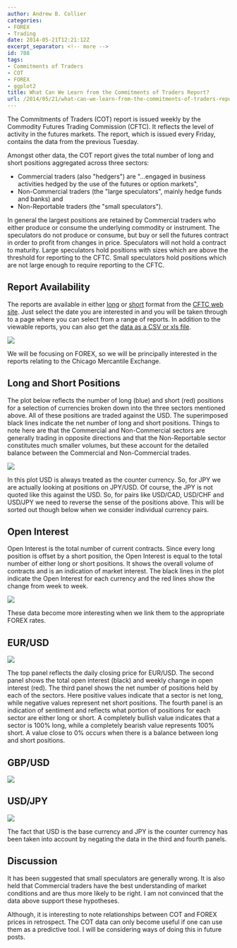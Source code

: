 ```yaml
---
author: Andrew B. Collier
categories:
- FOREX
- Trading
date: 2014-05-21T12:21:12Z
excerpt_separator: <!-- more -->
id: 788
tags:
- Commitments of Traders
- COT
- FOREX
- ggplot2
title: What Can We Learn from the Commitments of Traders Report?
url: /2014/05/21/what-can-we-learn-from-the-commitments-of-traders-report/
---
```


The Commitments of Traders (COT) report is issued weekly by the Commodity Futures Trading Commission (CFTC). It reflects the level of activity in the futures markets. The report, which is issued every Friday, contains the data from the previous Tuesday.

<!--more-->

Amongst other data, the COT report gives the total number of long and short positions aggregated across three sectors:

* Commercial traders (also "hedgers") are "...engaged in business activities hedged by the use of the futures or option markets", 
* Non-Commercial traders (the "large speculators", mainly hedge funds and banks) and 
* Non-Reportable traders (the "small speculators").

In general the largest positions are retained by Commercial traders who either produce or consume the underlying commodity or instrument. The speculators do not produce or consume, but buy or sell the futures contract in order to profit from changes in price. Speculators will not hold a contract to maturity. Large speculators hold positions with sizes which are above the threshold for reporting to the CFTC. Small speculators hold positions which are not large enough to require reporting to the CFTC.

## Report Availability

The reports are available in either [long](http://www.cftc.gov/files/dea/cotarchives/2014/futures/deacmelf050614.htm) or [short](http://www.cftc.gov/files/dea/cotarchives/2014/futures/deacmesf050614.htm) format from the [CFTC web site](http://www.cftc.gov/MarketReports/CommitmentsofTraders/HistoricalViewable/index.htm). Just select the date you are interested in and you will be taken through to a page where you can select from a range of reports. In addition to the viewable reports, you can also get the [data as a CSV or xls file](http://www.cftc.gov/MarketReports/CommitmentsofTraders/HistoricalCompressed/index.htm).

<img src="{{ site.baseurl }}/static/img/2014/05/cftc-report-options.png">

We will be focusing on FOREX, so we will be principally interested in the reports relating to the Chicago Mercantile Exchange.

## Long and Short Positions

The plot below reflects the number of long (blue) and short (red) positions for a selection of currencies broken down into the three sectors mentioned above. All of these positions are traded against the USD. The superimposed black lines indicate the net number of long and short positions. Things to note here are that the Commercial and Non-Commercial sectors are generally trading in opposite directions and that the Non-Reportable sector constitutes much smaller volumes, but these account for the detailed balance between the Commercial and Non-Commercial trades.

<img src="{{ site.baseurl }}/static/img/2014/05/140513-open-positions.png">

In this plot USD is always treated as the counter currency. So, for JPY we are actually looking at positions on JPY/USD. Of course, the JPY is not quoted like this against the USD. So, for pairs like USD/CAD, USD/CHF and USD/JPY we need to reverse the sense of the positions above. This will be sorted out though below when we consider individual currency pairs.

## Open Interest

Open Interest is the total number of current contracts. Since every long position is offset by a short position, the Open Interest is equal to the total number of either long or short positions. It shows the overall volume of contracts and is an indication of market interest. The black lines in the plot indicate the Open Interest for each currency and the red lines show the change from week to week.

<img src="{{ site.baseurl }}/static/img/2014/05/140513-open-interest.png">

These data become more interesting when we link them to the appropriate FOREX rates.

## EUR/USD

<img src="{{ site.baseurl }}/static/img/2014/05/140513-EURUSD.png">

The top panel reflects the daily closing price for EUR/USD. The second panel shows the total open interest (black) and weekly change in open interest (red). The third panel shows the net number of positions held by each of the sectors. Here positive values indicate that a sector is net long, while negative values represent net short positions. The fourth panel is an indication of sentiment and reflects what portion of positions for each sector are either long or short. A completely bullish value indicates that a sector is 100% long, while a completely bearish value represents 100% short. A value close to 0% occurs when there is a balance between long and short positions.

## GBP/USD

<img src="{{ site.baseurl }}/static/img/2014/05/140513-GBPUSD.png">

## USD/JPY

<img src="{{ site.baseurl }}/static/img/2014/05/140513-USDJPY.png">

The fact that USD is the base currency and JPY is the counter currency has been taken into account by negating the data in the third and fourth panels.

## Discussion

It has been suggested that small speculators are generally wrong. It is also held that Commercial traders have the best understanding of market conditions and are thus more likely to be right. I am not convinced that the data above support these hypotheses.

Although, it is interesting to note relationships between COT and FOREX prices in retrospect. The COT data can only become useful if one can use them as a predictive tool. I will be considering ways of doing this in future posts.
